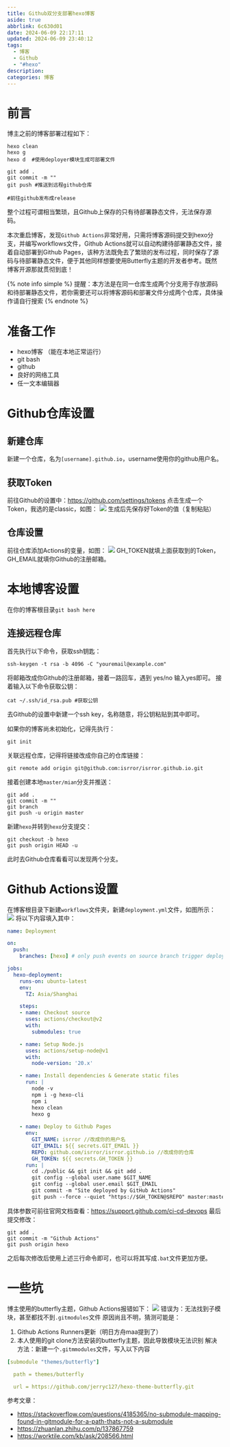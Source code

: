 ```yaml
---
title: Github双分支部署hexo博客
aside: true
abbrlink: 6c630d01
date: 2024-06-09 22:17:11
updated: 2024-06-09 23:40:12
tags:
  - 博客
  - Github
  - "#hexo"
description: 
categories: 博客
---
```


# 前言
博主之前的博客部署过程如下：
```shell
hexo clean 
hexo g
hexo d  #使用deployer模块生成可部署文件

git add .
git commit -m ""
git push #推送到远程github仓库

#前往github发布成release
```
整个过程可谓相当繁琐，且Github上保存的只有待部署静态文件，无法保存源码。

本次重启博客，发现`Github Actions`非常好用，只需将博客源码提交到hexo分支，并编写workflows文件，Github Actions就可以自动构建待部署静态文件，接着自动部署到Github Pages，该种方法既免去了繁琐的发布过程，同时保存了源码与待部署静态文件，便于其他同样想要使用Butterfly主题的开发者参考。既然博客开源那就贯彻到底！

{% note info simple %}
提醒：本方法是在同一仓库生成两个分支用于存放源码和待部署静态文件，若你需要还可以将博客源码和部署文件分成两个仓库，具体操作请自行搜索
{% endnote %}

# 准备工作

- hexo博客 （能在本地正常运行）
- git bash
- github
- 良好的网络工具
- 任一文本编辑器

# Github仓库设置

## 新建仓库
新建一个仓库，名为`[username].github.io`，username使用你的github用户名。
## 获取Token
前往Github的设置中：https://github.com/settings/tokens
点击生成一个Token，我选的是classic，如图：
![](../images/Pasted%20image%2020240609224758.png)
生成后先保存好Token的值（复制粘贴）
## 仓库设置
前往仓库添加Actions的变量，如图：
![](../images/Pasted%20image%2020240609225113.png)
GH_TOKEN就填上面获取到的Token，GH_EMAIL就填你Github的注册邮箱。

# 本地博客设置
在你的博客根目录`git bash here`

## 连接远程仓库
首先执行以下命令，获取ssh钥匙：
```shell
ssh-keygen -t rsa -b 4096 -C "youremail@example.com"
```
将邮箱改成你Github的注册邮箱，接着一路回车，遇到 yes/no 输入yes即可。
接着输入以下命令获取公钥：

```shell
cat ~/.ssh/id_rsa.pub #获取公钥
```
去Github的设置中新建一个ssh key，名称随意，将公钥粘贴到其中即可。

如果你的博客尚未初始化，记得先执行：
```shell
git init
```
关联远程仓库，记得将链接改成你自己的仓库链接：
```shell
git remote add origin git@github.com:isrror/isrror.github.io.git
```
接着创建本地`master/mian`分支并推送：
```shell
git add .
git commit -m ""
git branch
git push -u origin master
```
新建`hexo`并转到`hexo`分支提交：
```shell
git checkout -b hexo
git push origin HEAD -u
```
此时去Github仓库看看可以发现两个分支。

# Github Actions设置
在博客根目录下新建`workflows`文件夹，新建`deployment.yml`文件，如图所示：
![](../images/Pasted%20image%2020240609232043.png)
将以下内容填入其中：
```yml
name: Deployment

on:
  push:
    branches: [hexo] # only push events on source branch trigger deployment

jobs:
  hexo-deployment:
    runs-on: ubuntu-latest
    env:
      TZ: Asia/Shanghai

    steps:
    - name: Checkout source
      uses: actions/checkout@v2
      with:
        submodules: true

    - name: Setup Node.js
      uses: actions/setup-node@v1
      with:
        node-version: '20.x'

    - name: Install dependencies & Generate static files
      run: |
        node -v
        npm i -g hexo-cli
        npm i
        hexo clean
        hexo g
        
    - name: Deploy to Github Pages
      env:
        GIT_NAME: isrror //改成你的用户名
        GIT_EMAIL: ${{ secrets.GIT_EMAIL }}
        REPO: github.com/isrror/isrror.github.io //改成你的仓库
        GH_TOKEN: ${{ secrets.GH_TOKEN }}
      run: |
        cd ./public && git init && git add .
        git config --global user.name $GIT_NAME
        git config --global user.email $GIT_EMAIL
        git commit -m "Site deployed by GitHub Actions"
        git push --force --quiet "https://$GH_TOKEN@$REPO" master:master
```
具体参数可前往官网文档查看：https://support.github.com/ci-cd-devops
最后提交修改：
```shell
git add .
git commit -m "Github Actions"
git push origin hexo
```
之后每次修改后使用上述三行命令即可，也可以将其写成`.bat`文件更加方便。

# 一些坑
博主使用的butterfly主题，Github Actions报错如下：
![](../images/e325f8470e45a33437f26982e81f6447.png)
错误为：无法找到子模块，甚至都找不到`.gitmodules`文件
原因尚且不明，猜测可能是：
1. Github Actions Runners更新（明日方舟maa提到了）
2. 本人使用的git clone方法安装的butterfly主题，因此导致模块无法识别
解决方法：新建一个`.gitmmodules`文件，写入以下内容
```yml
[submodule "themes/butterfly"]

  path = themes/butterfly

  url = https://github.com/jerryc127/hexo-theme-butterfly.git
```

参考文章：
- https://stackoverflow.com/questions/4185365/no-submodule-mapping-found-in-gitmodule-for-a-path-thats-not-a-submodule
- https://zhuanlan.zhihu.com/p/137867759
- https://worktile.com/kb/ask/208566.html
